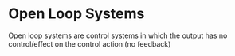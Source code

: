 # Open Loop Systems
Open loop systems are control systems in which the output has no control/effect on the control action (no feedback)
